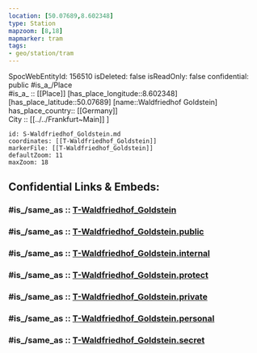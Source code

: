 ```yaml
---
location: [50.07689,8.602348] 
type: Station 
mapzoom: [8,18] 
mapmarker: tram 
tags:
- geo/station/tram
---
```

SpocWebEntityId: 156510
isDeleted: false
isReadOnly: false
confidential: public
#is_a_/Place  
#is_a_ :: [[Place]] 
[has_place_longitude::8.602348] 
[has_place_latitude::50.07689] 
[name::Waldfriedhof Goldstein] 
has_place_country:: [[Germany]]  
City :: [[../../Frankfurt~Main]] ] 


```leaflet
id: S-Waldfriedhof_Goldstein.md
coordinates: [[T-Waldfriedhof_Goldstein]] 
markerFile: [[T-Waldfriedhof_Goldstein]] 
defaultZoom: 11 
maxZoom: 18
```


## Confidential Links & Embeds: 

### #is_/same_as :: [T-Waldfriedhof_Goldstein](/_Standards/Earth/Continent/Europe/Europe~Central/Germany/Germany~West/Hessen/counties~Hessen/Frankfurt~Main/Stations-FFM~T/T-Waldfriedhof_Goldstein.md) 

### #is_/same_as :: [T-Waldfriedhof_Goldstein.public](/_public/Earth/Continent/Europe/Europe~Central/Germany/Germany~West/Hessen/counties~Hessen/Frankfurt~Main/Stations-FFM~T/T-Waldfriedhof_Goldstein.public.md) 

### #is_/same_as :: [T-Waldfriedhof_Goldstein.internal](/_internal/Earth/Continent/Europe/Europe~Central/Germany/Germany~West/Hessen/counties~Hessen/Frankfurt~Main/Stations-FFM~T/T-Waldfriedhof_Goldstein.internal.md) 

### #is_/same_as :: [T-Waldfriedhof_Goldstein.protect](/_protect/Earth/Continent/Europe/Europe~Central/Germany/Germany~West/Hessen/counties~Hessen/Frankfurt~Main/Stations-FFM~T/T-Waldfriedhof_Goldstein.protect.md) 

### #is_/same_as :: [T-Waldfriedhof_Goldstein.private](/_private/Earth/Continent/Europe/Europe~Central/Germany/Germany~West/Hessen/counties~Hessen/Frankfurt~Main/Stations-FFM~T/T-Waldfriedhof_Goldstein.private.md) 

### #is_/same_as :: [T-Waldfriedhof_Goldstein.personal](/_personal/Earth/Continent/Europe/Europe~Central/Germany/Germany~West/Hessen/counties~Hessen/Frankfurt~Main/Stations-FFM~T/T-Waldfriedhof_Goldstein.personal.md) 

### #is_/same_as :: [T-Waldfriedhof_Goldstein.secret](/_secret/Earth/Continent/Europe/Europe~Central/Germany/Germany~West/Hessen/counties~Hessen/Frankfurt~Main/Stations-FFM~T/T-Waldfriedhof_Goldstein.secret.md)

